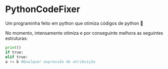 # PythonCodeFixer
Um programinha feito em python que otimiza códigos de python 🥰

No momento, intensamente otimiza e por conseguinte melhora as seguintes estruturas:

```python
print()
if true:
elif true:
a += b #Qualquer expressão de atribuição
```
